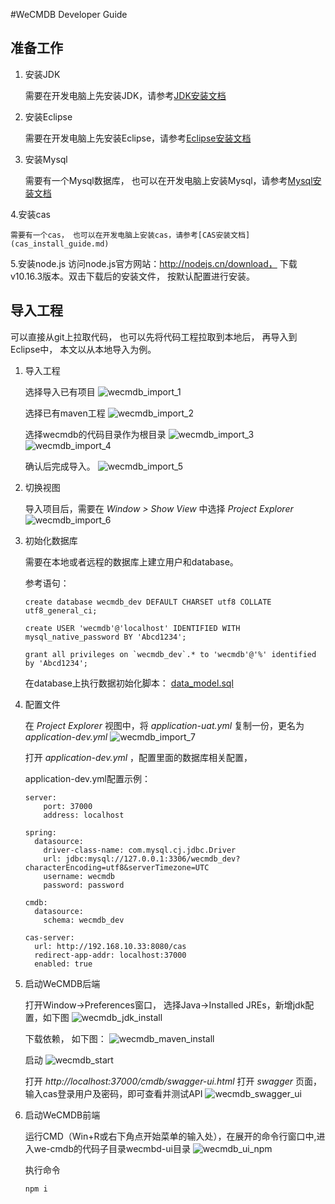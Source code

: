 #WeCMDB Developer Guide

## 准备工作
1. 安装JDK
	
	需要在开发电脑上先安装JDK，请参考[JDK安装文档](jdk_install_guide.md)

2. 安装Eclipse
	
	需要在开发电脑上先安装Eclipse，请参考[Eclipse安装文档](eclipse_install_guide.md)

3. 安装Mysql
	
	需要有一个Mysql数据库， 也可以在开发电脑上安装Mysql，请参考[Mysql安装文档](mysql_install_guide.md)

4.安装cas
	
	需要有一个cas， 也可以在开发电脑上安装cas，请参考[CAS安装文档](cas_install_guide.md)

5.安装node.js
	访问node.js官方网站：http://nodejs.cn/download， 下载v10.16.3版本。双击下载后的安装文件， 按默认配置进行安装。

## 导入工程
   可以直接从git上拉取代码， 也可以先将代码工程拉取到本地后， 再导入到Eclipse中， 本文以从本地导入为例。

1. 导入工程
	
	选择导入已有项目
	![wecmdb_import_1](images/wecmdb_import_1.png)
	
	选择已有maven工程
	![wecmdb_import_2](images/wecmdb_import_2.png)
	
	选择wecmdb的代码目录作为根目录
	![wecmdb_import_3](images/wecmdb_import_3.png)
	![wecmdb_import_4](images/wecmdb_import_4.png)
	
	确认后完成导入。
	![wecmdb_import_5](images/wecmdb_import_5.png)
	

2. 切换视图
	
	导入项目后，需要在 *Window > Show View* 中选择 *Project Explorer*
	![wecmdb_import_6](images/wecmdb_import_6.png)


3. 初始化数据库
	
	需要在本地或者远程的数据库上建立用户和database。
	
	参考语句：
	
	```
	create database wecmdb_dev DEFAULT CHARSET utf8 COLLATE utf8_general_ci; 

	create USER 'wecmdb'@'localhost' IDENTIFIED WITH mysql_native_password BY 'Abcd1234';

	grant all privileges on `wecmdb_dev`.* to 'wecmdb'@'%' identified by 'Abcd1234';
	```
	
	在database上执行数据初始化脚本：
		[data_model.sql](../../../cmdb-core/database/data_model.sql)

4. 配置文件

	在 *Project Explorer* 视图中，将 *application-uat.yml* 复制一份，更名为 *application-dev.yml*
	![wecmdb_import_7](images/wecmdb_import_7.png)
	
	打开 *application-dev.yml* ，配置里面的数据库相关配置，
	
	application-dev.yml配置示例：

	```
	server:
		port: 37000
		address: localhost

	spring:
	  datasource:
	    driver-class-name: com.mysql.cj.jdbc.Driver
	    url: jdbc:mysql://127.0.0.1:3306/wecmdb_dev?characterEncoding=utf8&serverTimezone=UTC
	    username: wecmdb
	    password: password
	
	cmdb:
	  datasource:
	    schema: wecmdb_dev
	
	cas-server:
	  url: http://192.168.10.33:8080/cas
	  redirect-app-addr: localhost:37000
	  enabled: true
	```

5. 启动WeCMDB后端
	
	打开Window->Preferences窗口， 选择Java->Installed JREs，新增jdk配置，如下图
	![wecmdb_jdk_install](images/wecmdb_jdk_install.png)

	下载依赖， 如下图：
	![wecmdb_maven_install](images/wecmdb_maven_install.png)
	
	启动
	![wecmdb_start](images/wecmdb_start.png)
	
	打开 *http://localhost:37000/cmdb/swagger-ui.html* 打开 *swagger* 页面， 输入cas登录用户及密码，即可查看并测试API
	![wecmdb_swagger_ui](images/wecmdb_swagger_ui.png)


6. 启动WeCMDB前端
	
	运行CMD（Win+R或右下角点开始菜单的输入处），在展开的命令行窗口中,进入we-cmdb的代码子目录wecmbd-ui目录
	![wecmdb_ui_npm](images/wecmdb_ui_npm.png)
	
	执行命令
	
	```
	npm i
	```
